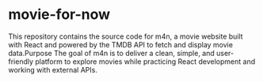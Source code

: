 # movie-for-now
This repository contains the source code for m4n, a movie website built with React and powered by the TMDB API to fetch and display movie data.Purpose  The goal of m4n is to deliver a clean, simple, and user-friendly platform to explore movies while practicing React development and working with external APIs.
